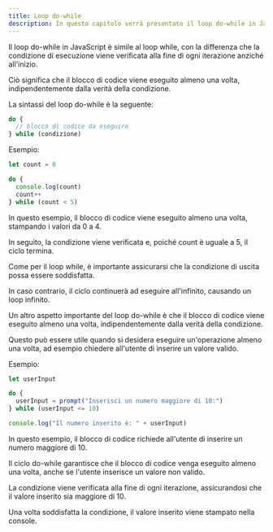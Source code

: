 ```yaml
---
title: Loop do-while
description: In questo capitolo verrà presentato il loop do-while in JavaScript, ovvero una struttura di controllo per eseguire un blocco di codice almeno una volta e poi finché una condizione è vera. Verranno illustrate le sintassi e le regole di utilizzo.
---
```


Il loop do-while in JavaScript è simile al loop while, con la differenza che la condizione di esecuzione viene verificata alla fine di ogni iterazione anziché all'inizio.

Ciò significa che il blocco di codice viene eseguito almeno una volta, indipendentemente dalla verità della condizione.

La sintassi del loop do-while è la seguente:

```js
do {
  // blocco di codice da eseguire
} while (condizione)
```

Esempio:

```js
let count = 0

do {
  console.log(count)
  count++
} while (count < 5)
```

In questo esempio, il blocco di codice viene eseguito almeno una volta, stampando i valori da 0 a 4.

In seguito, la condizione viene verificata e, poiché count è uguale a 5, il ciclo termina.

Come per il loop while, è importante assicurarsi che la condizione di uscita possa essere soddisfatta.

In caso contrario, il ciclo continuerà ad eseguire all'infinito, causando un loop infinito.

Un altro aspetto importante del loop do-while è che il blocco di codice viene eseguito almeno una volta, indipendentemente dalla verità della condizione.

Questo può essere utile quando si desidera eseguire un'operazione almeno una volta, ad esempio chiedere all'utente di inserire un valore valido.

Esempio:

```js
let userInput

do {
  userInput = prompt("Inserisci un numero maggiore di 10:")
} while (userInput <= 10)

console.log("Il numero inserito è: " + userInput)
```

In questo esempio, il blocco di codice richiede all'utente di inserire un numero maggiore di 10.

Il ciclo do-while garantisce che il blocco di codice venga eseguito almeno una volta, anche se l'utente inserisce un valore non valido.

La condizione viene verificata alla fine di ogni iterazione, assicurandosi che il valore inserito sia maggiore di 10.

Una volta soddisfatta la condizione, il valore inserito viene stampato nella console.
